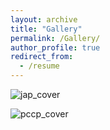 ```yaml
---
layout: archive
title: "Gallery"
permalink: /Gallery/
author_profile: true
redirect_from:
  - /resume
---
```


![jap_cover](https://github.com/puying1994/puying1994.github.io/blob/master/images/jap_cover.jpeg)

![pccp_cover](https://github.com/puying1994/puying1994.github.io/blob/master/images/pccp_cover.png)
